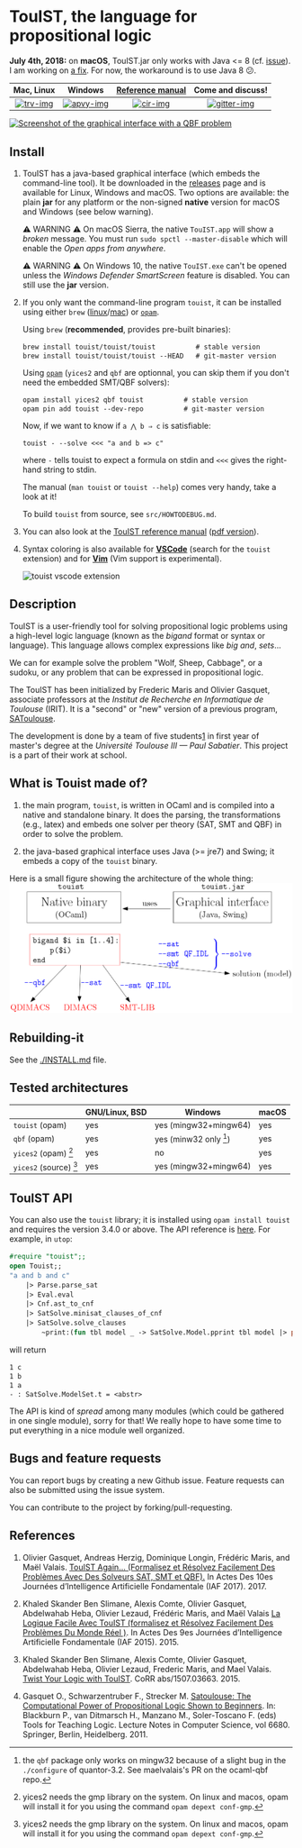 TouIST, the language for propositional logic
===========================================

**July 4th, 2018:** on **macOS**, TouIST.jar only works with Java <= 8 (cf. [issue](https://github.com/touist/touist/issues/308)).
I am working on [a fix](https://github.com/touist/touist/pull/301). For now, the workaround is to use Java 8 😕.

|      Mac, Linux      |         Windows         | [Reference manual][ref] |    Come and discuss!    |
|:--------------------:|:-----------------------:|:-----------------------:|:-----------------------:|
| [![trv-img]][travis] | [![apvy-img]][appveyor] |  [![cir-img]][circle]   | [![gitter-img]][gitter] |

[circle]: https://circleci.com/gh/touist/touist/tree/master
[cir-img]: https://circleci.com/gh/touist/touist/tree/master.svg?style=svg
[travis]: https://travis-ci.org/touist/touist
[trv-img]: https://travis-ci.org/touist/touist.svg?branch=master
[appveyor]: https://ci.appveyor.com/project/maelvalais/touist-kila4/branch/master
[apvy-img]: https://ci.appveyor.com/api/projects/status/rayupfflmut8xbe0/branch/master?svg=true
[gitter]: https://gitter.im/touist-project/touist
[gitter-img]: https://badges.gitter.im/touist-project/touist.svg "Join the chat at https://gitter.im/touist-project/touist"

[![Screenshot of the graphical interface with a QBF
problem](docs/images/screenshot.png)](https://github.com/maelvalais/allumettes)

## Install

1. TouIST has a java-based graphical interface (which embeds the
   command-line tool). It be downloaded in the [releases] page and is available
   for Linux, Windows and macOS. Two options are available: the plain **jar**
   for any platform or the non-signed **native** version for macOS and
   Windows (see below warning).

   ⚠ WARNING ⚠ On macOS Sierra, the native `TouIST.app` will show a
   _broken_ message. You must run `sudo spctl --master-disable` which will
   enable the _Open apps from anywhere_.

   ⚠ WARNING ⚠ On Windows 10, the native `TouIST.exe` can't be opened unless
   the _Windows Defender SmartScreen_ feature is disabled. You can still use
   the **jar** version.

2. If you only want the command-line program `touist`, it can be installed
   using either `brew` ([linux](http://linuxbrew.sh/)/[mac](http://brew.sh))
   or [`opam`][opam].

   Using `brew` (**recommended**, provides pre-built binaries):

       brew install touist/touist/touist          # stable version
       brew install touist/touist/touist --HEAD   # git-master version

   Using [`opam`][opam] (`yices2` and `qbf` are optionnal, you can skip them if
   you don't need the embedded SMT/QBF solvers):

       opam install yices2 qbf touist          # stable version
       opam pin add touist --dev-repo          # git-master version

   Now, if we want to know if `a ⋀ b ⇒ c` is satisfiable:

       touist - --solve <<< "a and b => c"

   where `-` tells touist to expect a formula on stdin and `<<<` gives the right-hand string to stdin.

   The manual (`man touist` or `touist --help`) comes very handy, take a
   look at it!

   To build `touist` from source, see `src/HOWTODEBUG.md`.

[opam]: https://opam.ocaml.org/doc/Install.html#Using-your-distribution-39-s-package-system

3. You can also look at the [TouIST reference manual][ref]
   ([pdf version][ref-pdf]).

4. Syntax coloring is also available for **[VSCode][vscode]** (search
   for the `touist` extension) and for **[Vim]** (Vim support is experimental).

   ![touist vscode extension](https://github.com/touist/touist-vscode/raw/master/images/screenshot.png)

[releases]: https://github.com/touist/touist/releases
[ref]: http://www.irit.fr/touist/doc/reference-manual.html
[ref-pdf]: http://www.irit.fr/touist/doc/reference-manual.pdf
[vscode]: https://marketplace.visualstudio.com/items?itemName=maelvalais.touist
[Vim]: https://github.com/touist/touist-vim

## Description

TouIST is a user-friendly tool for solving propositional logic problems using
a high-level logic language (known as the _bigand_ format or syntax or
language). This language allows complex expressions like _big and_, _sets_...

We can for example solve the problem "Wolf, Sheep, Cabbage", or a sudoku, or
any problem that can be expressed in propositional logic.

The TouIST has been initialized by Frederic Maris and Olivier Gasquet,
associate professors at the _Institut de Recherche en Informatique de Toulouse_
(IRIT). It is a "second" or "new" version of a previous program,
[SAToulouse](#references).

The development is done by a team of five students[1] in first year of master's
degree at the _Université Toulouse III — Paul Sabatier_. This project is a part
of their work at school.

[1]: https://github.com/touist/touist/blob/master/CONTRIBUTORS.md

## What is Touist made of?

1. the main program, `touist`, is written in OCaml and is compiled
   into a native and standalone binary. It does the parsing, the transformations
   (e.g., latex) and embeds one solver per theory (SAT, SMT and QBF) in order
   to solve the problem.

2. the java-based graphical interface uses Java (>= jre7) and Swing; it embeds
   a copy of the `touist` binary.

Here is a small figure showing the architecture of the whole thing:  
![Architecture of touist][arch]

[arch]: docs/images/architecture.png
[DIMACS]: http://www.satcompetition.org/2009/format-benchmarks2009.html
[SMT2]: http://smtlib.github.io/jSMTLIB/SMTLIBTutorial.pdf

## Rebuilding-it
See the [./INSTALL.md][install] file.

[install]: https://github.com/touist/touist/blob/master/INSTALL.md

## Tested architectures


|                        | GNU/Linux, BSD | Windows                | macOS |
| ---------------------- | -------------- | ---------------------- | ----- |
| `touist` (opam)        | yes            | yes (mingw32+mingw64)  | yes   |
| `qbf` (opam)           | yes            | yes (minw32 only [^1]) | yes   |
| `yices2` (opam) [^2]   | yes            | no                     | yes   |
| `yices2` (source) [^2] | yes            | yes (mingw32+mingw64)  | yes   |

[^1]: the `qbf` package only works on mingw32 because of a slight bug in the
     `./configure` of quantor-3.2. See maelvalais's PR on the ocaml-qbf repo.

[^2]: yices2 needs the gmp library on the system. On linux and macos, opam
     will install it for you using the command `opam depext conf-gmp`.

## TouIST API

You can also use the `touist` library; it is installed using
`opam install touist` and requires the version 3.4.0 or above.
The API reference is [here][api]. For example, in `utop`:

```ocaml
#require "touist";;
open Touist;;
"a and b and c"
    |> Parse.parse_sat
    |> Eval.eval
    |> Cnf.ast_to_cnf
    |> SatSolve.minisat_clauses_of_cnf
    |> SatSolve.solve_clauses
        ~print:(fun tbl model _ -> SatSolve.Model.pprint tbl model |> print_endline);;
```
will return
```
1 c
1 b
1 a
- : SatSolve.ModelSet.t = <abstr>
```

The API is kind of _spread_ among many modules (which could be gathered in one
single module), sorry for that! We really hope to have some time to
put everything in a nice module well organized.

[api]: http://www.irit.fr/touist/api

## Bugs and feature requests
You can report bugs by creating a new Github issue. Feature requests can also
be submitted using the issue system.

You can contribute to the project by forking/pull-requesting.

## References

1. Olivier Gasquet, Andreas Herzig, Dominique Longin, Frédéric Maris, and
   Maël Valais. [TouIST Again… (Formalisez et Résolvez Facilement Des
   Problèmes Avec Des Solveurs SAT, SMT et QBF).][pfia_touist2017] In Actes Des 10es
   Journées d’Intelligence Artificielle Fondamentale (IAF 2017). 2017.

2. Khaled Skander Ben Slimane, Alexis Comte, Olivier Gasquet, Abdelwahab Heba,
  Olivier Lezaud, Frédéric Maris, and Maël Valais [La Logique Facile Avec
  TouIST (formalisez et Résolvez Facilement Des Problèmes Du Monde Réel
  )][pfia_touist2015]. In Actes Des 9es Journées d’Intelligence Artificielle
  Fondamentale (IAF 2015). 2015.

3. Khaled Skander Ben Slimane, Alexis Comte, Olivier Gasquet, Abdelwahab Heba,
  Olivier Lezaud, Frederic Maris, and Mael Valais. [Twist Your Logic with
  TouIST][ttl_touist2015]. CoRR abs/1507.03663. 2015.

4. Gasquet O., Schwarzentruber F., Strecker M. [Satoulouse: The Computational
  Power of Propositional Logic Shown to Beginners][ttl_satoulouse2011]. In:
  Blackburn P., van Ditmarsch H., Manzano M., Soler-Toscano F. (eds) Tools
  for Teaching Logic. Lecture Notes in Computer Science, vol 6680. Springer,
  Berlin, Heidelberg. 2011.

[ttl_satoulouse2011]: https://www.irit.fr/~Martin.Strecker/Publications/ticttl_satoulouse2011.pdf
[ttl_touist2015]: https://arxiv.org/abs/1507.03663
[pfia_touist2015]: http://pfia2015.inria.fr/actes/download.php?conf=IAF&file=Ben_Slimane_IAF_2015.pdf
[pfia_touist2017]: https://www.irit.fr/publis/LILAC/Conf_sans_actes/2017_Gasquet_et_al_IAF.pdf
